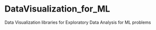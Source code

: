 # DataVisualization_for_ML
Data Visualization libraries for Exploratory Data Analysis for ML problems
